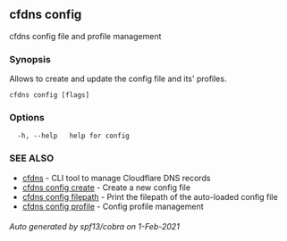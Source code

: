 ## cfdns config

cfdns config file and profile management

### Synopsis

Allows to create and update the config file and its' profiles.

```
cfdns config [flags]
```

### Options

```
  -h, --help   help for config
```

### SEE ALSO

* [cfdns](cfdns.md)	 - CLI tool to manage Cloudflare DNS records
* [cfdns config create](cfdns_config_create.md)	 - Create a new config file
* [cfdns config filepath](cfdns_config_filepath.md)	 - Print the filepath of the auto-loaded config file
* [cfdns config profile](cfdns_config_profile.md)	 - Config profile management

###### Auto generated by spf13/cobra on 1-Feb-2021
